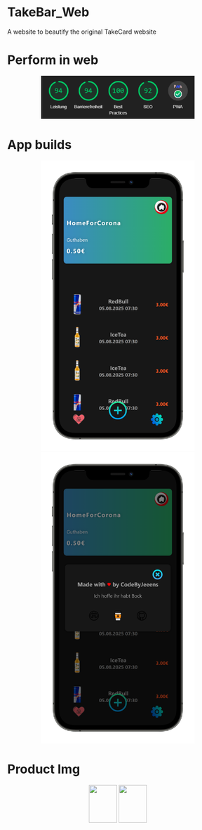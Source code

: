 # TakeBar_Web
 A website to beautify the original TakeCard website

# Perform in web
<p align="center">
  <img src="assets/mockups/per.PNG" width="350">
</p>


# App builds
<p align="center">
  <img src="assets/mockups/bild.png" width="350">
  <img src="assets/mockups/bild2.png" width="350">
</p>

# Product Img
<p align="center">
  <img src="assets/producs/redbull.webp" width="64" height="86">
  <img src="assetsproducs/icetea.webp" width="64" height="86">
</p>